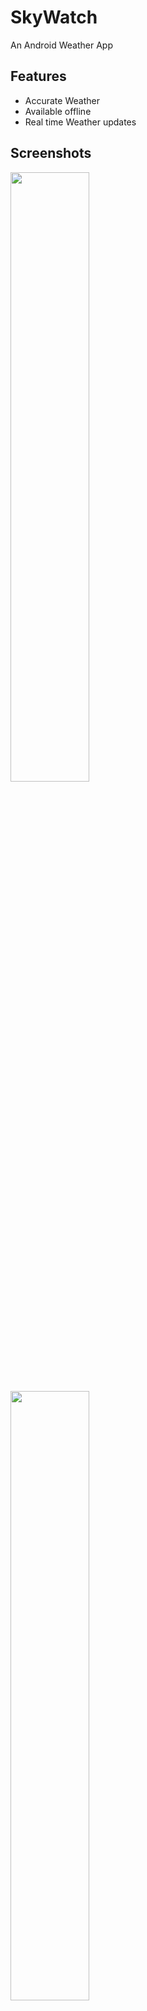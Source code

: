 
# SkyWatch

An Android Weather App

## Features

- Accurate Weather 
- Available offline
- Real time Weather updates


## Screenshots

<img src="https://github.com/pushkarshinalkar/Funbayy-android/assets/126596736/26c74504-21dc-4865-b198-af933108050c.png" width=50% height=50%>

<img src="https://github.com/pushkarshinalkar/Funbayy-android/assets/126596736/82c15d6d-c7ba-4594-8508-1dda4ea7548c.png" width=50% height=50%>

## Tech Stack

**Client:** XML, Kotlin, MVVM Design pattern

**Server:** Retrofit, OpenWeatherApi

**Database:** SQLite


## Run Locally

Clone the project

File > New > Project from Version Control

Paste the link

```bash
  git clone https://link-to-project


